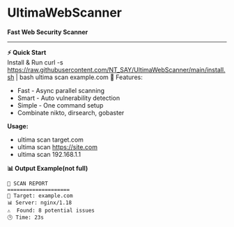 # UltimaWebScanner  
**Fast Web Security Scanner**  

---

**⚡ Quick Start**  
 Install & Run
curl -s https://raw.githubusercontent.com/NT_SAY/UltimaWebScanner/main/install.sh | bash
ultima scan example.com
🚀 Features: 
* Fast - Async parallel scanning
* Smart - Auto vulnerability detection
* Simple - One command setup
* Combinate nikto, dirsearch, gobaster

**Usage:**
* ultima scan target.com
* ultima scan https://site.com
* ultima scan 192.168.1.1

**📊 Output Example(not full)**
```text
🔴 SCAN REPORT
====================
🎯 Target: example.com  
📊 Server: nginx/1.18  
⚠️  Found: 8 potential issues  
🕒 Time: 23s
